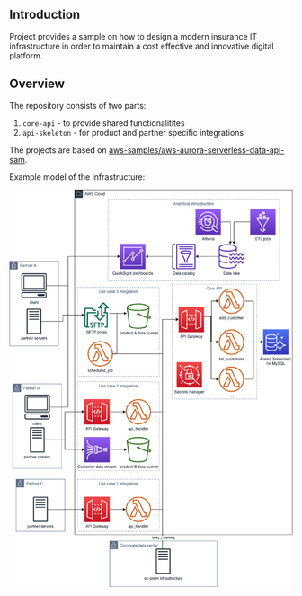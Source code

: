 ## Introduction

Project provides a sample on how to design a modern insurance IT infrastructure in order to maintain a cost effective and innovative digital platform.

## Overview

The repository consists of two parts:

1. `core-api` - to provide shared functionalitites
2. `api-skeleton` - for product and partner specific integrations

The projects are based on [aws-samples/aws-aurora-serverless-data-api-sam](https://github.com/aws-samples/aws-aurora-serverless-data-api-sam
).

Example model of the infrastructure:

![sample diagram](diagram.png)

